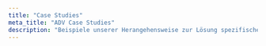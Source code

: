 ```yaml
---
title: "Case Studies"
meta_title: "ADV Case Studies"
description: "Beispiele unserer Herangehensweise zur Lösung spezifischer Herausforderungen: maßgeschneiderte Strategien und datenbasierte Ansätze für nachhaltigen Erfolg."
---
```

